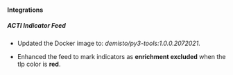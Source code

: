 
#### Integrations

##### ACTI Indicator Feed
- Updated the Docker image to: *demisto/py3-tools:1.0.0.2072021*.


- Enhanced the feed to mark indicators as **enrichment excluded** when the tlp color is **red**.
